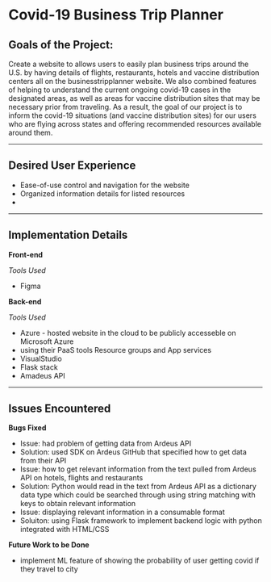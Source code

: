 # Covid-19 Business Trip Planner

## Goals of the Project:
Create a website to allows users to easily plan business trips around the U.S. by having details of flights, restaurants, hotels and vaccine distribution centers all on the businesstripplanner website. 
We also combined features of helping to understand the current ongoing covid-19 cases in the designated areas, as well as areas for vaccine distribution sites that may be necessary prior from traveling. 
As a result, the goal of our project is to inform the covid-19 situations (and vaccine distribution sites) for our users who are flying across states and offering recommended resources available around them.

***
## Desired User Experience
* Ease-of-use control and navigation for the website
* Organized information details for listed resources
* 


***
## Implementation Details
**Front-end**

*Tools Used*
* Figma


**Back-end**

*Tools Used*
* Azure - hosted website in the cloud to be publicly accesseble on Microsoft Azure 
* using their PaaS tools Resource groups and App services 
* VisualStudio
* Flask stack
* Amadeus API  

***
## Issues Encountered
**Bugs Fixed**
* Issue: had problem of getting data from Ardeus API 
* Solution: used SDK on Ardeus GitHub that specified how to get data from their API
* Issue: how to get relevant information from the text pulled from Ardeus API on hotels, flights and restaurants 
* Solution: Python would read in the text from Ardeus API as a dictionary data type which could be searched through using string matching with keys to obtain relevant information
* Issue: displaying relevant information in a consumable format
* Soluiton: using Flask framework to implement backend logic with python integrated with HTML/CSS


**Future Work to be Done**
* implement ML feature of showing the probability of user getting covid if they travel to city

